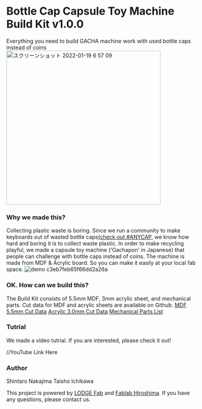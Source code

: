 # Bottle Cap Capsule Toy Machine Build Kit v1.0.0
Everything you need to build GACHA machine work with used bottle caps instead of coins
<img width="405" alt="スクリーンショット 2022-01-19 6 57 09" src="https://user-images.githubusercontent.com/63788611/150025202-786923c6-4fa7-4164-86d8-1e7949584483.png">

### Why we made this?
Collecting plastic waste is boring. Since we run a community to make keyboards out of wasted bottle caps[(check out #ANYCAP](https://anycap.xyz/), we know how hard and boring it is to collect waste plastic. In order to make recycling playful, we made a capsule toy machine ('Gachapon' in Japanese) that people can challenge with bottle caps instead of coins. The machine is made from MDF & Acrylic board. So you can make it easily at your local fab space.
![demo c3eb7feb65f66dd2a26a](https://user-images.githubusercontent.com/63788611/150025523-eafdf967-787a-4bf1-9df6-a1d305360005.gif)



### OK. How can we build this?
The Build Kit consists of 5.5mm MDF, 3mm acrylic sheet, and mechanical parts. Cut data for MDF and acrylic sheets are available on Github.
[MDF 5.5mm Cut Data](https://github.com/lodgefab/bottle-cap-gacha/blob/main/GACHA_MDF5.5mm.ai)
[Acrylic 3.0mm Cut Data](https://github.com/lodgefab/bottle-cap-gacha/blob/main/GACHA_Acrylic3mm.ai)
[Mechanical Parts List](https://docs.google.com/spreadsheets/d/1cDXzpXNec14m1KFo_bHg3_JA13f9ayJmwX-NvcRkl2E/edit?usp=sharing)


### Tutrial
We made a video tutrial. If you are interested, please check it out!

//YouTube Link Here

### Author
Shintaro Nakajima
Taisho Ichikawa

This project is powered by [LODGE Fab](https://lodge.yahoo.co.jp/) and [Fablab Hiroshima](http://www.fablabhiroshima.com/).
If you have any questions, please contact us.
